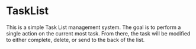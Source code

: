 # TaskList
This is a simple Task List management system. The goal is to perform a single action on the current most task. From there, the task will be modified to either complete, delete, or send to the back of the list.
